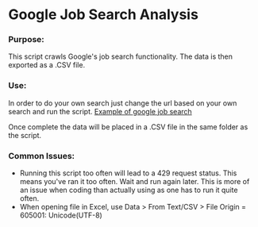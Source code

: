 # Google Job Search Analysis

### Purpose:
This script crawls Google's job search functionality. The data is then exported as a .CSV file.  

### Use:
In order to do your own search just change the url based on your own search and run the script.
[Example of google job search](https://www.google.com/search?q=data+scientist+USA&oq=data+sc&aqs=chrome.0.69i59l2j0i433i457j69i59j69i57j69i61l2j69i60.1954j1j1&sourceid=chrome&ie=UTF-8&ibp=htl;jobs&sa=X&ved=2ahUKEwioy4DD3I_uAhVWhlwKHXWZDPAQutcGKAB6BAgFEAQ&sxsrf=ALeKk01QJ1N0hCq5E4yNdSVpAocamk9jcA:1610225255727#htivrt=jobs&htidocid=eaEAKiT_pHnjJGlAAAAAAA%3D%3D&fpstate=tldetail*)

Once complete the data will be placed in a .CSV file in the same folder as the script.

### Common Issues:
* Running this script too often will lead to a 429 request status. This means you've ran it too often. Wait and run again later. This is more of an issue when coding than actually using as one has to run it quite often.  
* When opening file in Excel, use Data > From Text/CSV > File Origin = 605001: Unicode(UTF-8)


